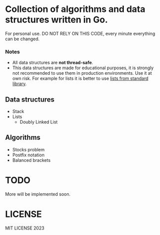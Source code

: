 # Collection of algorithms and data structures written in Go.

For personal use. DO NOT RELY ON THIS CODE, every minute everything can be
changed.

### Notes

* All data structures are **not thread-safe**.
* This data structures are made for educational purposes, it is strongly not
recommended to use them in production environments. Use it at own risk. For
example for lists it is better to use [lists from standard library](https://pkg.go.dev/container/list).

## Data structures

* Stack
* Lists
    - Doubly Linked List

## Algorithms

* Stocks problem
* Postfix notation
* Balanced brackets

# TODO

More will be implemented soon.

# LICENSE

MIT LICENSE 2023
